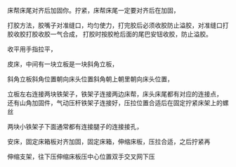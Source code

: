 
床帮床尾对齐后加固你。拧紧，床帮床尾一定要对齐后在加固，


打胶方法，胶嘴子对准缝口，均匀使力，打完胶后必须收胶防止溢胶，对准缝口打胶收胶打胶收胶一气合成，
打胶时按胶枪后面的尾巴安钮收胶，防止溢胶。

收平用手指拉平，

皮床，中间有一块立板是一块斜角立板，

斜角立板斜角位置朝向床头位置斜角朝上朝里朝向床头位置，






立板左右连接两块铁架子，铁架子连接两边床帮，床头床尾都有对应的连接点，   还有山角加固件，气动压杆铁架子连接好，压拉位置合适后在固定拧紧床架上的螺丝

两块小铁架子下面通常都有连接腿子的连接接孔，







安床，固定床箱板对齐加固，固定床箱，伸缩床板，压拉合适，之后拧紧再


伸缩支架，往下压伸缩床板压中心位置双手交叉网下压









